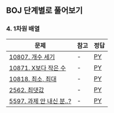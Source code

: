 ## BOJ 단계별로 풀어보기

### 4. 1차원 배열

|문제|참고|정답|
|---|---|---|
|[10807. 개수 세기](https://boj.kr/10807)|-|[PY](https://boj.aflat.gq/ans/?id=10807)|
|[10871. X보다 작은 수](https://boj.kr/10871)|-|[PY](https://boj.aflat.gq/ans/?id=10871)|
|[10818. 최소, 최대](https://boj.kr/10818)|-|[PY](https://boj.aflat.gq/ans/?id=10818)|
|[2562. 최댓값](https://boj.kr/2562)|-|[PY](https://boj.aflat.gq/ans/?id=2562)|
|[5597. 과제 안 내신 분..?](https://boj.kr/5597)|-|[PY](https://boj.aflat.gq/ans/?id=5597)|
